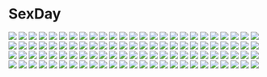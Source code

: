 # SexDay
![](https://konachan.com/image/4aaef19c36edbed1c2b2f6abd57ce480/Konachan.com%20-%20147347%20tagme.jpg)
![](https://konachan.com/jpeg/e2489c1d92c0be8398d18ac4a005dfab/Konachan.com%20-%20196952%20blue_eyes%20censored%20game_cg%20handjob%20imouto_paradise%20imouto_paradise_2%20itou_life%20long_hair%20moonstone_cherry%20nanase_momoka%20penis%20pink_hair%20tagme.jpg)
![](https://konachan.com/image/4ea2a926d2c6e261948d89e282d8a014/Konachan.com%20-%20215756%20close%20cropped%20nude%20original%20sho_%28shoichi-kokubun%29.jpg)
![](https://konachan.com/jpeg/2d675ae9d7f56cf1525cd7e0975e2ce1/Konachan.com%20-%20289279%20cropped%20green_eyes%20nurse%20original%20otokuyou%20paper%20ringo-chan_%28otokuyou%29%20short_hair%20tail%20waifu2x%20white%20white_hair.jpg)
![](https://konachan.com/image/373cae35a103383172d3fe014349ed40/Konachan.com%20-%20129295%20armor%20sky%20sonjow4%20tagme%20weapon.jpg)
![](https://konachan.com/jpeg/88d7296c2e0cf0bbd2f93cc1813a9dc2/Konachan.com%20-%20257809%20black_hair%20blue_eyes%20blush%20bow%20japanese_clothes%20kimono%20long_hair%20neku_%28neku_draw%29%20original.jpg)
![](https://konachan.com/jpeg/7ab2ffcc9ceef24b0cf64731d2436d3e/Konachan.com%20-%20285514%20akasaai%20animal_ears%20ass%20black_hair%20cameltoe%20catgirl%20game_cg%20japanese_clothes%20kaede_%28nekomiko%29%20long_hair%20male%20miko%20nekomiko%20qureate%20tail%20yellow_eyes.jpg)
![](https://konachan.com/image/022f073568aea29f105006d313eb0ca6/Konachan.com%20-%20121489%20black_eyes%20black_hair%20brown_eyes%20brown_hair%20glasses%20headphones%20hiyama_kiyoteru%20kaai_yuki%20male%20miki_%28vocaloid%29%20pink_eyes%20pink_hair%20tie%20vocaloid.jpg)
![](https://konachan.com/image/7e0e9d1e3d62fe09e2a7ad9c54a030e2/Konachan.com%20-%20228380%20black%20cape%20choker%20elbow_gloves%20gloves%20gray_hair%20horns%20long_hair%20magic%20staff%20thighhighs%20tiara%20vocaloid%20vocaloid_china%20xingchen%20yellow_eyes.jpg)
![](https://konachan.com/image/d9cd2a8700af6847cb4f653b893ca35b/Konachan.com%20-%20142422%2000111%20animal%20bird%20blue_eyes%20brown_hair%20dress%20flowers%20hat%20long_hair%20original%20scarf%20water.jpg)
![](https://konachan.com/image/244b240daef93712ff93e60a07b4ab5f/Konachan.com%20-%20111598%20dangomushi%20original%20tagme.jpg)
![](https://konachan.com/image/a690dc42bb49a2066036df882004098b/Konachan.com%20-%20214694%20blonde_hair%20boots%20bow%20fate_grand_order%20fate_%28series%29%20hei_tong_shi%20japanese_clothes%20katana%20okita_souji_%28fate%29%20short_hair%20sword%20weapon%20yellow_eyes.jpg)
![](https://konachan.com/image/69bdb6e1899437e8ae5a9e8f79f3e5e5/Konachan.com%20-%20247711%202girls%20apple228%20barefoot%20bed%20black_hair%20blush%20bra%20breasts%20brown_eyes%20clouds%20open_shirt%20original%20panties%20short_hair%20skirt%20skirt_lift%20sky%20underwear%20yuri.jpg)
![](https://konachan.com/image/465d2e6506e8f93e1a468d05c74dafee/Konachan.com%20-%20174477%20blue_hair%20christmas%20green_eyes%20hat%20itsutsuse%20original%20santa_costume%20santa_hat%20short_hair.jpg)
![](https://konachan.com/image/2eea2e22bdc0db5e730d27e086a0b8ef/Konachan.com%20-%2061203%20alice_in_wonderland%20animal_ears%20asahina_mikuru%20bunnygirl%20catgirl%20koizumi_itsuki%20kyon%20male%20nagato_yuki%20parody%20suzumiya_haruhi%20tsuruya.jpg)
![](https://konachan.com/image/8674cd8e4eff16f38942ca39d1e7bb96/Konachan.com%20-%2052843%20furude_rika%20hanyuu%20higurashi_no_naku_koro_ni%20houjou_satoko%20ryuuguu_rena%20sonozaki_mion.jpg)
![](https://konachan.com/image/5692013f1f1411348bbec79215ade209/Konachan.com%20-%20229504%20group%20male%20original%20zhaoyuan_pan.jpg)
![](https://konachan.com/jpeg/336e6dab2fea2755e7e2fba5481da341/Konachan.com%20-%20111487%20tagme.jpg)
![](https://konachan.com/image/3948393de243aed87f47bb5d0c2c10a9/Konachan.com%20-%20304356%20black_hair%20blue_eyes%20blush%20grass%20horns%20loli%20nude%20observerz%20original%20pointed_ears%20short_hair%20sky.jpg)
![](https://konachan.com/image/42e1f1ab2f20766ea46caf40c8577460/Konachan.com%20-%2048734%20akiyama_mio%20animal_ears%20bikini%20catgirl%20k-on%21%20natsumiya_yuzu%20swimsuit.jpg)
![](https://konachan.com/jpeg/321fcf9152336e635d5772ee3ea5457f/Konachan.com%20-%20224640%20aqua_hair%20blush%20breasts%20cropped%20fan%20fate_grand_order%20fate_%28series%29%20horns%20japanese_clothes%20long_hair%20orange_eyes%20snow%20tree%20underboob%20waifu2x.jpg)
![](https://konachan.com/image/2ab94618f0b4d2085ee2d4d1d2e13dc8/Konachan.com%20-%20279104%20animal%20ass%20bird%20black_hair%20blue_eyes%20blush%20clouds%20kinom%20long_hair%20original%20panties%20school_uniform%20signed%20skirt%20sky%20twintails%20underwear%20water.jpg)
![](https://konachan.com/image/d3ed42091a1d94e9c7f4dac25cbded8e/Konachan.com%20-%2028695%20chu_x_chu%20game_cg%20unisonshift.jpg)
![](https://konachan.com/jpeg/38dfc39b225b453e519071f1b1beac83/Konachan.com%20-%20153835%20breasts%20cygnus%20game_cg%20green_hair%20kikouyoku_senki_gin_no_toki_no_corona%20nipples%20nude%20nurse%20odagiri_touka%20sex%20thighhighs.jpg)
![](https://konachan.com/image/89d6326acd4e6c5a29a74d553647fc41/Konachan.com%20-%2052764%20blue_eyes%20headphones%20long_hair%20megurine_luka%20pink_hair%20toranosuke%20vocaloid%20white.jpg)
![](https://konachan.com/image/3619dc3a43ce6c949eb3eed4f7a5e1e5/Konachan.com%20-%2019258%20bicolored_eyes%20rozen_maiden%20souseiseki.jpg)
![](https://konachan.com/jpeg/6c1fa966a2743a72e0a426e089b5c96d/Konachan.com%20-%2045308%20bloomers%20kirisame_marisa%20orange%20touhou%20witch.jpg)
![](https://konachan.com/image/5d9342cd54087bc28098dc39376714c3/Konachan.com%20-%20120710%20hong_meiling%20hoshiguma_yuugi%20miyako_yoshika%20toudori%20touhou.jpg)
![](https://konachan.com/jpeg/f11b4c61076aaa4fb2a0df5e3187f756/Konachan.com%20-%20143896%20brown_eyes%20brown_hair%20computer%20headphones%20key%20long_hair%20rewrite%20ribbons%20school_uniform%20senri_akane.jpg)
![](https://konachan.com/image/be7efa18de8823dc025acb3efdd2ce6e/Konachan.com%20-%20213047%20black_hair%20blush%20brown_eyes%20brown_hair%20group%20headband%20kimono%20long_hair%20pink_eyes%20pink_hair%20ponytail%20purple_eyes%20school_uniform%20short_hair%20twintails.jpg)
![](https://konachan.com/image/a114b1c945bc8030d888ce1c8ad6454c/Konachan.com%20-%20169730%20arsenixc%20boots%20brown_hair%20bunny_ears%20forest%20green_eyes%20hat%20kneehighs%20long_hair%20original%20scenic%20short_hair%20skirt%20staff%20tree%20watermark%20white_hair%20witch.jpg)
![](https://konachan.com/image/da0d529a76461884b48621ef4bf79800/Konachan.com%20-%2017004%20bones%20eureka_seven%20renton_thurston%20stoner.jpg)
![](https://konachan.com/jpeg/de2e4412a50927404039b074e2c576b2/Konachan.com%20-%20228472%20aliasing%20boots%20dress%20katana%20long_hair%20petals%20ponytail%20purple_eyes%20purple_hair%20rokuwata_tomoe%20sword%20tie%20touhou%20weapon%20white%20wristwear.jpg)
![](https://konachan.com/image/5da68222b230553fef66a4e56d568899/Konachan.com%20-%2074861%20dress%20green_eyes%20headphones%20muranisaki%20panties%20purple_hair%20underwear.jpg)
![](https://konachan.com/image/34053daa26b2251eaca21a6c22799964/Konachan.com%20-%2057371%20hatsune_miku%20kazakura%20twintails%20vocaloid.jpg)
![](https://konachan.com/image/c696007ba1f814c30b5c4aa49267dde5/Konachan.com%20-%2026409%20all_male%20happiness%20male%20panties%20purple_eyes%20purple_hair%20ribbons%20thighhighs%20trap%20twintails%20underwear%20watarase_jun%20zoom_layer.jpeg)
![](https://konachan.com/jpeg/4fe6aaae786b8d9ca498e8955e62fd39/Konachan.com%20-%2071201%20blonde_hair%20dance_in_the_vampire_bund%20elbow_gloves%20gloves%20loli%20long_hair%20mina_tepes%20ribbons%20twintails%20vampire%20vector.jpg)
![](https://konachan.com/image/ebe1b55e20548068b2d81e9da302efe5/Konachan.com%20-%20110327%20breasts%20cleavage%20highschool_of_the_dead%20pink_hair%20takagi_saya%20watermark.jpg)
![](https://konachan.com/jpeg/cd41ac428b60d8530b352406dd59e6a2/Konachan.com%20-%20221409%20714_%28leg200kr%29%20ass%20bed%20black_hair%20blue_eyes%20headphones%20kamitsure%20pokemon%20shorts.jpg)
![](https://konachan.com/image/58fd744b677a5493a630b4e9292139e3/Konachan.com%20-%2082982%20cameltoe%20elle_prier%20etoiles%20moric%20rafale_nana%20school_swimsuit%20see_through%20swimsuit.jpg)
![](https://konachan.com/image/84c6d672880e98569e748ace8dff64e6/Konachan.com%20-%20242904%20ball%20bow%20bubbles%20gray_hair%20green_eyes%20japanese_clothes%20kanjyu0919%20long_hair%20original%20socks.jpg)
![](https://konachan.com/jpeg/294045eb97ef2f4d63bd8aebb5a1ede9/Konachan.com%20-%20238690%20aqua_eyes%20bikini%20blonde_hair%20cropped%20gun%20kantoku%20long_hair%20swimsuit%20weapon.jpg)
![](https://konachan.com/jpeg/2e1b63a2a9e475cb07937f188fbe0cfd/Konachan.com%20-%20180057%20all_male%20animal%20bell%20black_hair%20cat%20male%20nyan_koi%21%20short_hair%20tagme%20tagme_%28artist%29.jpg)
![](https://konachan.com/image/ba27540ed2a0baded38c490dba716b7a/Konachan.com%20-%2092279%20bunnygirl%20gun%20inaba_tewi%20purple_hair%20red_eyes%20reisen_udongein_inaba%20shimadoriru%20thighhighs%20touhou%20weapon.jpg)
![](https://konachan.com/jpeg/21e99fd597708134f79cf79d2fd3dcfc/Konachan.com%20-%20269607%20blonde_hair%20futoshi_ame%20instrument%20long_hair%20original%20skirt%20tiara%20yellow_eyes.jpg)
![](https://konachan.com/jpeg/6ff8997d63f6fa8406caec26fa3b920f/Konachan.com%20-%20232246%20black_hair%20bow%20brown_eyes%20clouds%20coffee-kizoku%20cropped%20kimi_no_na_wa%20male%20miyamizu_mitsuha%20ribbons%20school_uniform%20short_hair%20skirt%20sky%20tachibana_taki.jpg)
![](https://konachan.com/jpeg/580ab75d091c409fb7674df1cbcbda70/Konachan.com%20-%2029355%20nakahara_misaki%20nhk_ni_youkoso%20vector.jpg)
![](https://konachan.com/image/4c7a19fcf057225a9524070ce3b42d2c/Konachan.com%20-%2052808%20akiyama_mio%20bunnygirl%20hirasawa_yui%20japanese_clothes%20k-on%21%20kimono%20kotobuki_tsumugi%20nakano_azusa%20swimsuit%20tainaka_ritsu.jpg)
![](https://konachan.com/image/900eaa9de77e0a2f2e744a47ffc00bed/Konachan.com%20-%2083232%20dark%20japanese_clothes%20kara_no_kyoukai%20knife%20ryougi_shiki%20takeuchi_takashi%20weapon.jpg)
![](https://konachan.com/jpeg/5f640afe7ed55da0561b85f63defea34/Konachan.com%20-%2085731%20aqua_eyes%20aqua_hair%20blue%20fan%20fire%20hatsune_miku%20heki_kiri%20thighhighs%20twintails%20vocaloid.jpg)
![](https://konachan.com/image/435c531f3b5f15802d69d9b6e7a431c4/Konachan.com%20-%20132984%20green_eyes%20green_hair%20midorikawa_nao%20minazuki_randoseru%20precure%20smile_precure%21%20tears.jpg)
![](https://konachan.com/jpeg/d7e258ec765b88702092879a8cb4d969/Konachan.com%20-%20218817%20anthropomorphism%20aqua_eyes%20blush%20breasts%20cleavage%20close%20gray_hair%20hamakaze_%28kancolle%29%20kantai_collection%20tapisuke%20towel%20waifu2x.jpg)
![](https://konachan.com/image/cce4a13468ef45cebefad266b09c7b12/Konachan.com%20-%20135335%20anus%20ass%20blush%20censored%20green_eyes%20ikaros%20kikurage%20panties%20pink_hair%20pussy%20pussy_juice%20sora_no_otoshimono%20thighhighs%20underwear%20wings.jpg)
![](https://konachan.com/image/9fa3685df0087d88bdd51ffd6e8e9f2c/Konachan.com%20-%2082731%20blonde_hair%20blue_eyes%20bow%20brown_eyes%20brown_hair%20group%20hakurei_reimu%20mikage_kirino%20miko%20purple_eyes%20ribbons%20sleeping%20touhou%20yakumo_yukari.jpg)
![](https://konachan.com/image/c5e7e9bddc91f076f39ad69ab02e5405/Konachan.com%20-%20181492%20green_hair%20komeiji_koishi%20touhou%20wiriam07.jpg)
![](https://konachan.com/image/3e65c2410cb6851023802e307b45b8df/Konachan.com%20-%2012694%20godannar%20panties%20panty_pull%20underwear.jpg)
![](https://konachan.com/jpeg/d66083f8b530aad74085ccb80d7b8713/Konachan.com%20-%20273806%20aqua_eyes%20ass%20black_hair%20panties%20popolocroits%20pussy%20school_uniform%20see_through%20short_hair%20ssss.gridman%20takarada_rikka%20uncensored%20underwear%20wristwear.jpg)
![](https://konachan.com/jpeg/74902bab458f3e9df7ab7178cd860250/Konachan.com%20-%20266097%20beach%20bicycle%20black_hair%20blush%20brown_eyes%20brown_hair%20clouds%20karakai_jouzu_no_takagi-san%20loli%20long_hair%20male%20short_hair%20skirt%20takagi-san%20turu%20water.jpg)
![](https://konachan.com/image/287682be70e815034166043b294fe99f/Konachan.com%20-%20135508%20aliasing%20blonde_hair%20blue_eyes%20breasts%20brown_eyes%20card_ejector%20choker%20cleavage%20gagaga_girl%20green_eyes%20hakai-oh%20hat%20loli%20magician_valkyria%20yu-gi-oh.jpg)
![](https://konachan.com/image/8ecf427a4af31aba25837a4b26eccdbd/Konachan.com%20-%2020686%202girls%20goth-loli%20len%20loli%20lolita_fashion%20melty_blood%20shingetsutan_tsukihime%20tohno_akiha.jpg)
![](https://konachan.com/image/70de813b7b556dde5cc5c91f06efefce/Konachan.com%20-%20252886%20blue_eyes%20bow%20breasts%20brown_hair%20cape%20cleavage%20genso%20gray_eyes%20gray_hair%20group%20gun%20hat%20katana%20long_hair%20skintight%20skirt%20sword%20watermark%20weapon.jpg)
![](https://konachan.com/image/b96f748fc7c4c2621d6912c3c8a8a804/Konachan.com%20-%20179821%202girls%20barefoot%20black_hair%20blonde_hair%20blood%20cross%20dress%20long_hair%20necklace%20original%20petals%20pixiv_fantasia%20rain%20short_hair%20sword%20tuzki%20water%20weapon.jpg)
![](https://konachan.com/jpeg/d0dba96586da81542460a694c35a7bf9/Konachan.com%20-%20139741%20astronauts%20blue_hair%20blush%20churack_ririela%20erect%21%20flowers%20game_cg%20long_hair%20piromizu%20purple_eyes%20skirt%20sunflower.jpg)
![](https://konachan.com/image/b90260351e1df441e9cccd3140e5c2ff/Konachan.com%20-%20145343%20animal_ears%20blush%20braids%20doggirl%20japanese_clothes%20jpeg_artifacts%20miko%20ntem%20original%20pink_eyes%20snow%20umbrella%20white_hair%20winter.jpg)
![](https://konachan.com/image/f7385bbf2585bffd23a3ca608e091a99/Konachan.com%20-%20174743%20ass%20blue_eyes%20brown_hair%20cameltoe%20christmas%20food%20fruit%20hinata_momo%20jpeg_artifacts%20long_hair%20original%20panties%20strawberry%20thighhighs%20underwear.jpg)
![](https://konachan.com/jpeg/984a88ac2baee2ab684d24fa4ba737e7/Konachan.com%20-%20232450%20anthropomorphism%20ass%20bed%20blonde_hair%20blush%20breasts%20fang%20kneehighs%20long_hair%20panties%20red_eyes%20school_uniform%20skirt%20tagme_%28artist%29%20underwear.jpg)
![](https://konachan.com/image/3ebcae3820dbe5d93b25a89306cc4dc5/Konachan.com%20-%20307583%20anthropomorphism%20ass%20azur_lane%20barefoot%20breasts%20cleavage%20dark_skin%20dress%20enka_%28bcat%29%20flowers%20logo%20long_hair%20orange_eyes%20reflection%20white_hair.jpg)
![](https://konachan.com/jpeg/7021e4c53281e31536ec7ae7967ac8e4/Konachan.com%20-%20188016%20animal_ears%20bath%20blush%20breasts%20cleavage%20cropped%20drink%20foxgirl%20japanese_clothes%20no_bra%20onsen%20original%20sake%20scan%20tail%20wet%20yuuki_hagure.jpg)
![](https://konachan.com/image/f5b57dcc0df5e218dbe86918f00c6a4f/Konachan.com%20-%20149578%20hoshima%20long_hair%20nude%20original%20red_eyes%20tagme%20white_hair%20wings.jpg)
![](https://konachan.com/image/3cb22513f90bc8f52f34a62714b89ccd/Konachan.com%20-%20163879%20arsenixc%20everlasting_summer%20landscape%20nobody%20scenic%20tree.jpg)
![](https://konachan.com/image/fb89fdded796b3f094877cb260eb4a29/Konachan.com%20-%2066598%20bikini%20blue_eyes%20blush%20bow%20breasts%20brown_eyes%20brown_hair%20candy%20chocolate%20cleavage%20food%20headdress%20long_hair%20navel%20ribbons%20swimsuit%20twintails%20valentine.jpg)
![](https://konachan.com/image/4fccb3c3549c4af930c39141d8dec089/Konachan.com%20-%20262147%20book%20bow%20choker%20garter_belt%20glasses%20green_hair%20long_hair%20magic%20navel%20orange_eyes%20pointed_ears%20skirt%20square_enix%20thighhighs%20twintails%20wristwear.jpg)
![](https://konachan.com/image/6d1658be936eacea5f6427f6c5be907d/Konachan.com%20-%2074359%202girls%20hidamari_sketch%20miyako%20yuno.jpg)
![](https://konachan.com/jpeg/b1a4d344b6bc0fa5b8de0d23205bc009/Konachan.com%20-%20160296%20building%20dragon%20ganesagi%20moon%20original%20sky.jpg)
![](https://konachan.com/image/108f14963faec82d8e9cda688d57760f/Konachan.com%20-%20113023%20blue_eyes%20blue_hair%20dress%20gogo_shichi-ji%20hat%20kawashiro_nitori%20touhou%20twintails%20water%20wet.jpg)
![](https://konachan.com/image/7a6293a1b58825612264956a12807337/Konachan.com%20-%2072734%20clannad%20ibuki_fuuko%20jpeg_artifacts.jpg)
![](https://konachan.com/image/a73cdc7e92ada64da42443b9da012170/Konachan.com%20-%20118533%20close%20gibuchoko%20glasses%20original%20tagme.jpg)
![](https://konachan.com/jpeg/0155f1ed7fed42c7485ea60a1b2064f3/Konachan.com%20-%208750%20hiiragi_tsukasa%20lucky_star%20ribbons%20school_uniform.jpg)
![](https://konachan.com/jpeg/b3506c0dcb475753f03a8b9c52fc7144/Konachan.com%20-%20233525%20azurite_%28company%29%20game_cg%20hamashima_shigeo%20momozono_moka%20shinsou_noise.jpg)
![](https://konachan.com/image/cc10d7bf9f77833ce8c41e6d2deb2150/Konachan.com%20-%20166805%20achunchun%20blue_hair%20long_hair%20orange_eyes%20original%20skirt%20thighhighs%20twintails.jpg)
![](https://konachan.com/image/4bcb8875f8defff516afa92758520f66/Konachan.com%20-%20137961%20black_hair%20blonde_hair%20chinese_clothes%20chinese_dress%20kusanagi_tonbo%20pointed_ears%20purple_hair%20red_hair%20tagme.jpg)
![](https://konachan.com/image/9cc316bc1733518b2608f14c3bf5a7b9/Konachan.com%20-%2072079%20hatsune_miku%20twintails%20vocaloid.jpg)
![](https://konachan.com/image/07c7079fffa19f40718383502ff94caa/Konachan.com%20-%20158345%20blonde_hair%20cropped%20fal_maro%20pink_eyes%20touhou%20yakumo_yukari.jpg)
![](https://konachan.com/image/0ef4314c45818b50d48c0d2b3287b6df/Konachan.com%20-%2032537%20lisianthus%20nerine%20pointed_ears%20shuffle.jpg)
![](https://konachan.com/jpeg/92dd796d9987bce0027a4398479bfa25/Konachan.com%20-%2047319%20akatsuki_no_goei%20game_cg%20nikaidoh_reika%20syangrila%20tomose_shunsaku.jpg)
![](https://konachan.com/jpeg/979ba3b696b9ce33420b7a2cda5a24cf/Konachan.com%20-%20146842%20bikini_top%20blonde_hair%20blue_eyes%20btooom%21%20hat%20himiko_%28btooom%21%29%20inoue_junya%20long_hair.jpg)
![](https://konachan.com/image/f8f65083b3d779f9e22cd59d6d87ced3/Konachan.com%20-%20285043%20black_eyes%20black_hair%20blush%20giba_%28out-low%29%20idolmaster%20idolmaster_shiny_colors%20kazano_hiori%20long_hair%20pantyhose%20ponytail%20wristwear.jpg)
![](https://konachan.com/image/351a590d1ff278db76b1f37cdab2b5a4/Konachan.com%20-%20130440%20bed%20blonde_hair%20blue_eyes%20blush%20bondage%20game_cg%20inakoi%20kamishiro_mutsuki%20long_hair%20nipples%20panties%20sex%20tenmaso%20underwear%20wet%20whirlpool.jpg)
![](https://konachan.com/image/8e878ad4b34220c4cefdc4a352674e47/Konachan.com%20-%2033613%20bra%20calendar%20himuro_akari%20long_hair%20night_wizard%20panties%20red_eyes%20red_hair%20thighhighs%20underwear%20vector.jpg)
![](https://konachan.com/image/b9170677708d25cf0e11f3f6cfe1944d/Konachan.com%20-%20147353%20brown_hair%20fang%20green_eyes%20idolmaster%20idolmaster_cinderella_girls%20jougasaki_mika%20jougasaki_rika%20kishinami%20loli%20orange_eyes%20stars.jpg)
![](https://konachan.com/image/c94aa6fc67c5ffa9173b9f10e86371aa/Konachan.com%20-%20167740%20all_male%20aqua_eyes%20aqua_hair%20black_hair%20boots%20goggles%20green_eyes%20green_hair%20hat%20long_hair%20male%20navel%20ponytail%20red_eyes%20shirt%20skirt%20tie%20touhou%20wings.jpg)
![](https://konachan.com/jpeg/cdf256dcc6ee2b82c0a3d12dc04dc7e3/Konachan.com%20-%20122233%20akatsuki-works%20ekino-jeru_aria%20game_cg%20haruka_natsuki%20red_hair%20school_uniform%20yurikago_kara_tenshi_made.jpg)
![](https://konachan.com/jpeg/b0c386a74bd4d83013dac1f245859add/Konachan.com%20-%20236464%20animal_ears%20bicolored_eyes%20braids%20breasts%20catgirl%20collar%20eventh7%20final_fantasy%20gray_hair%20miqo%27te%20navel%20nipples%20nude%20short_hair%20tail%20thighhighs.jpg)
![](https://konachan.com/jpeg/4c9edbf808c4f415af02ab8c03edd768/Konachan.com%20-%20122620%20amatsu_tokino%20bed%20blush%20bra%20cygnus%20game_cg%20green_eyes%20kikouyoku_senki_gin_no_toki_no_corona%20navel%20panties%20red_hair%20short_hair%20underwear.jpg)
![](https://konachan.com/jpeg/1d652229ef3d116f69b9f976b65cb91f/Konachan.com%20-%20153449%20ass%20august%20bekkankou%20bikini%20daitoshokan_no_hitsujikai%20game_cg%20misono_senri%20sakuraba_tamamo%20shirasaki_tsugumi%20suzuki_kana%20swimsuit.jpg)
![](https://konachan.com/jpeg/558c4474117a942712d3ef2e7ae4e3dc/Konachan.com%20-%2080548%20ookami-san_to_shichinin_no_nakama-tachi%20ookami_ryouko.jpg)
![](https://konachan.com/image/fa983af29a0902297250bc705133990e/Konachan.com%20-%20281669%20bou_nin%20clouds%20original%20scenic%20sky.jpg)
![](https://konachan.com/image/7d7ba2e5850ee86a062510c30501238c/Konachan.com%20-%2076447%20kagamine_rin%20polychromatic%20vocaloid.jpg)
![](https://konachan.com/image/619aeefab356feffbe65845bdce41e1b/Konachan.com%20-%20186159%20anthropomorphism%20bikini%20bikini_top%20boots%20breasts%20cleavage%20emerane%20gloves%20green_eyes%20long_hair%20navel%20swimsuit%20tattoo%20thighhighs%20water%20white_hair.jpg)
![](https://konachan.com/jpeg/e370f768fade3d49e5cdf170d2862b2b/Konachan.com%20-%20223396%20dress%20hoodie%20kim_eb%20long_hair%20purple_eyes%20purple_hair%20twintails%20vocaloid%20voiceroid%20yuzuki_yukari.jpg)
